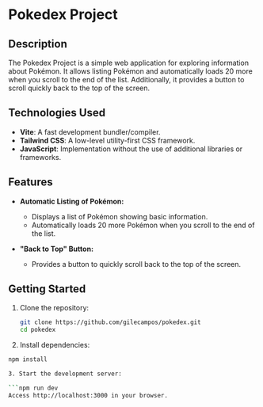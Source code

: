 # Pokedex Project

## Description

The Pokedex Project is a simple web application for exploring information about Pokémon. It allows listing Pokémon and automatically loads 20 more when you scroll to the end of the list. Additionally, it provides a button to scroll quickly back to the top of the screen.

## Technologies Used

- **Vite**: A fast development bundler/compiler.
- **Tailwind CSS**: A low-level utility-first CSS framework.
- **JavaScript**: Implementation without the use of additional libraries or frameworks.

## Features

- **Automatic Listing of Pokémon:**
  - Displays a list of Pokémon showing basic information.
  - Automatically loads 20 more Pokémon when you scroll to the end of the list.

- **"Back to Top" Button:**
  - Provides a button to quickly scroll back to the top of the screen.

## Getting Started

1. Clone the repository:

   ```bash
   git clone https://github.com/gilecampos/pokedex.git
   cd pokedex

2. Install dependencies:

  ```bash
  npm install

3. Start the development server:

  ```npm run dev
  Access http://localhost:3000 in your browser.